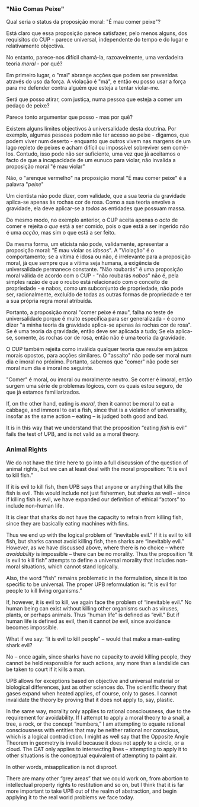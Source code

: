 ### "Não Comas Peixe"

Qual seria o status da proposição moral: "É mau comer peixe"?

Está claro que essa proposição parece satisfazer, pelo menos alguns, dos requisitos do CUP - parece universal, independente do tempo e do lugar e relativamente objectiva.

No entanto, parece-nos difícil chamá-la, razoavelmente, uma verdadeira teoria *moral* - por quê?

Em primeiro lugar, o "mal" abrange acções que podem ser prevenidas através do uso da força. A violação é "má", e então eu posso usar a força para me defender contra alguém que esteja a tentar violar-me.

Será que posso atirar, com justiça, numa pessoa que esteja a comer um pedaço de peixe?

Parece tonto argumentar que posso - mas por quê?

Existem alguns limites objectivos à universalidade desta doutrina. Por exemplo, algumas pessoas podem não ter acesso ao peixe - digamos, que podem viver num deserto - enquanto que outros vivem nas margens de um lago repleto de peixes e acham difícil ou impossível sobreviver sem comê-los. Contudo, isso pode não ser suficiente, uma vez que já aceitamos o facto de que a incapacidade de um eunuco para violar, não invalida a proposição moral "é mau violar"

Não, o "arenque vermelho" na proposição moral "É mau comer peixe" é a palavra "*peixe*"

Um cientista não pode dizer, com validade, que a sua teoria da gravidade aplica-se apenas às rochas cor de rosa. Como a sua teoria envolve a gravidade, ela deve aplicar-se a *todas* as entidades que possuam massa.

Do mesmo modo, no exemplo anterior, o CUP aceita apenas o *acto* de comer e rejeita *o que* está a ser comido, pois o que está a ser ingerido não é uma *acção*, mas sim o que está a ser feito.

Da mesma forma, um eticista não pode, validamente, apresentar a proposição moral: "É mau violar os *idosos*". A "Violação" é o comportamento; se a vítima é idosa ou não, é irrelevante para a proposição moral, já que sempre que a vítima seja humana, a exigência de universalidade permanece constante. "Não roubarás" é uma proposição moral válida de acordo com o CUP - "não roubarás *nabos*" não é, pela simples razão de que o roubo está relacionado com o conceito de propriedade - e nabos, como um subconjunto de propriedade, não pode ser, racionalmente, excluído de todas as outras formas de propriedade e ter a sua própria regra moral atribuída.

Portanto, a proposição moral "comer peixe é mau", falha no teste de universalidade porque é muito específica para ser generalizada - é como dizer "a minha teoria da gravidade aplica-se apenas às rochas cor de rosa". Se é uma teoria da gravidade, então deve ser aplicada a tudo; Se ela aplica-se, somente, às rochas cor de rosa, então não é uma teoria da gravidade.

O CUP também rejeita como inválida qualquer teoria que resulte em juízos morais opostos, para acções similares. O "assalto" não pode ser moral num dia e imoral no próximo. Portanto, sabemos que "comer" não pode ser moral num dia e imoral no seguinte.

"Comer" é moral, ou imoral ou moralmente neutro. Se comer é imoral, então surgem uma série de problemas lógicos, com os quais estou seguro, de que já estamos familiarizados.

If, on the other hand, eating is *moral*, then it cannot be moral to eat a cabbage, and immoral to eat a fish, since that is a violation of universality, insofar as the same action – eating – is judged both good and bad.

It is in this way that we understand that the proposition “eating *fish* is evil” fails the test of UPB, and is not valid as a moral theory.

### Animal Rights

We do not have the time here to go into a full discussion of the question of animal rights, but we can at least deal with the moral proposition: “it is evil to kill fish.”

If it is evil to kill fish, then UPB says that anyone or anything that kills the fish is evil. This would include not just fishermen, but sharks as well – since if killing fish is evil, we have expanded our definition of ethical “actors” to include non-human life.

It is clear that sharks do not have the capacity to refrain from killing fish, since they are basically eating machines with fins.

Thus we end up with the logical problem of “inevitable evil.” If it is evil to kill fish, but sharks cannot avoid killing fish, then sharks are “inevitably evil.” However, as we have discussed above, where there is no choice – where *avoidability* is impossible – there can be no morality. Thus the proposition “it is evil to kill fish” attempts to define a universal morality that includes non-moral situations, which cannot stand logically.

Also, the word “fish” remains problematic in the formulation, since it is too specific to be universal. The proper UPB reformulation is: “it is evil for people to kill living organisms.”

If, however, it is evil to kill, we again face the problem of “inevitable evil.” No human being can exist without killing other organisms such as viruses, plants, or perhaps animals. Thus “human life” is defined as “evil.” But if human life is defined as evil, then it cannot *be* evil, since avoidance becomes impossible.

What if we say: “it is evil to kill people” – would that make a man-eating shark evil?

No – once again, since sharks have no capacity to avoid killing people, they cannot be held responsible for such actions, any more than a landslide can be taken to court if it kills a man.

UPB allows for exceptions based on objective and universal material or biological differences, just as other sciences do. The scientific theory that gases expand when heated applies, of course, only to gases. I cannot invalidate the theory by proving that it does not apply to, say, plastic.

In the same way, morality only applies to rational consciousness, due to the requirement for avoidability. If I attempt to apply a moral theory to a snail, a tree, a rock, or the concept “numbers,” I am attempting to equate rational consciousness with entities that may be neither rational nor conscious, which is a logical contradiction. I might as well say that the Opposite Angle Theorem in geometry is invalid because it does not apply to a circle, or a cloud. The OAT only applies to intersecting lines – attempting to apply it to other situations is the conceptual equivalent of attempting to paint air.

In other words, misapplication is not disproof.

There are many other “grey areas” that we could work on, from abortion to intellectual property rights to restitution and so on, but I think that it is far more important to take UPB out of the realm of abstraction, and begin applying it to the real world problems we face today.